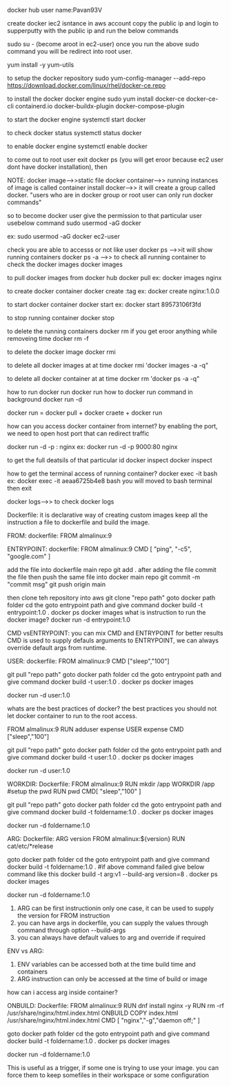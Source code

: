 docker hub
user name:Pavan93V

create docker iec2 isntance in aws account
copy the public ip and login to supperputty with the public ip and run the below commands

sudo su - (become  aroot in ec2-user)
once you run the above sudo command you will be redirect into root user.

yum install -y yum-utils

to setup the docker repository
sudo yum-config-manager --add-repo https://download.docker.com/linux/rhel/docker-ce.repo

to install the docker docker engine
sudo yum install docker-ce docker-ce-cli containerd.io docker-buildx-plugin docker-compose-plugin

to start the docker engine
systemctl start docker

to check docker status
systemctl status docker

to enable docker engine 
systemctl enable docker 

to come out to root user 
exit
docker ps (you will get eroor because ec2 user dont have docker installation), then

NOTE:
docker image-->>static file
docker container-->> running instances of image is called container
install docker-->> it will create a group called docker.
"users who are in docker group or root user can only run docker commands"

so to become docker user give the permission to that particular user usebelow command
sudo usermod -aG docker <user-name>

ex: sudo usermod -aG docker ec2-user 

check you are able to accesss or not like user 
docker ps -->>it will show running containers 
docker ps -a -->> to check all running container
to check the docker images 
docker images

to pull docker images from docker hub
docker pull <image-name>
ex: docker images nginx

to create docker container
docker create <image>:tag
ex: docker create nginx:1.0.0

to start docker container
docker start <container id>
ex: docker start 89573106f3fd

to stop running container
docker stop <containerid>

to delete the running containers
docker rm <containerid>
if you get eroor anything while removeing time 
docker rm -f <containerid>

to delete the docker image
docker rmi <imageid>

to delete all docker images at at time docker rmi 'docker images -a -q"

to delete all docker container at at time 
docker rm 'docker ps -a -q"

how to run docker run 
docker run <nginx>
how to docker run command in background
docker run -d <nginx>

docker run = docker pull + docker craete + docker run

how can you access docker container from internet?
by enabling the port, we need to open host port that can redirect traffic

docker run -d -p <host-port>:<container-port> nginx
ex: docker run -d -p 9000:80 nginx

to get the full deatsils of that particular id
docker inspect <containerid>
docker inspect <imageid>

how to get the terminal access of running container?
docker exec -it <containerid> bash
ex: docker exec -it aeaa6725b4e8 bash
 you will moved to bash terminal
then exit

docker logs-->> to check docker logs

Dockerfile:
it is declarative way of creating custom images
keep all the instruction a file to dockerfile and build the image.

FROM:
 dockerfile:
   FROM almalinux:9




















ENTRYPOINT:
  dockerfile:
  FROM almalinux:9
  CMD [ "ping", "-c5", "google.com" ]

add the file into dockerfile main repo
git add .
after adding the file commit the file then push the same file into docker main repo 
git commit -m "commit msg"
git push origin main

then clone teh repository into aws 
git clone "repo path"
goto docker path folder 
cd <foldername>
the goto entrypoint path and give command 
docker build -t entrypoint:1.0 .
docker ps
docker images
what is instruction to run the docker image?
docker run -d entrypoint:1.0

CMD vsENTRYPOINT:
you can mix CMD and ENTRYPOINT for better results
CMD is used to supply defauls arguments to ENTRYPOINT, we can always override default args from runtime.

USER:
  dockerfile:
   FROM almalinux:9
   CMD ["sleep","100"]

git pull "repo path"
goto docker path folder 
cd <foldername>
the goto entrypoint path and give command 
docker build -t user:1.0 .
docker ps
docker images

docker run -d user:1.0

whats are the best practices of docker?
the best practices you should not let docker container to run to the root access.

FROM almalinux:9
RUN adduser expense
USER expense
CMD ["sleep","100"]

git pull "repo path"
goto docker path folder 
cd <foldername>
the goto entrypoint path and give command 
docker build -t user:1.0 .
docker ps
docker images

docker run -d user:1.0

WORKDIR:
 Dockerfile:
   FROM almalinux:9
   RUN mkdir /app
   WORKDIR /app
   #setup the pwd
   RUN pwd
   CMD[ "sleep","100" ]

git pull "repo path"
goto docker path folder 
cd <foldername>
the goto entrypoint path and give command 
docker build -t foldername:1.0 .
docker ps
docker images

docker run -d foldername:1.0

ARG:
 Dockerfile:
   ARG version
   FROM almalinux:${version}
   RUN cat/etc/*release

goto docker path folder 
cd <foldername>
the goto entrypoint path and give command 
docker build -t foldername:1.0 . 
#if above command failed give below command like this
docker build -t arg:v1 --build-arg version=8 .
docker ps
docker images

docker run -d foldername:1.0

1. ARG can be first instructionin only one case, it can be used to supply the version for FROM instruction
2. you can have args in dockerfile, you can supply the values through command through option --build-args
3. you can always have default values to arg and override if required

ENV vs ARG:
1. ENV variables can be accessed both at the time build time and containers
2. ARG instruction can only be accessed at the time of build or image 

how can i access arg inside container?

ONBUILD:
 Dockerfile:
   FROM almalinux:9
   RUN dnf install nginx -y
   RUN rm -rf /usr/share/nginx/html.index.html
   ONBUILD COPY index.html /usr/share/nginx/html.index.html
   CMD [ "nginx","-g","daemon off;" ]

goto docker path folder 
cd <foldername>
the goto entrypoint path and give command 
docker build -t foldername:1.0 . 
docker ps
docker images

docker run -d foldername:1.0   

This is useful as a trigger, if some one is trying to use your image.
you can force them to keep somefiles in their workspace or some configuration



